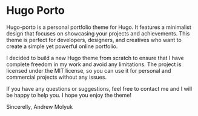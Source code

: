 # Hugo Porto

Hugo-porto is a personal portfolio theme for Hugo. It features a minimalist design that focuses on showcasing your
projects and achievements. This theme is perfect for developers, designers, and creatives who want to create a simple
yet powerful online portfolio.

I decided to build a new Hugo theme from scratch to ensure that I have complete freedom in my work and avoid any
limitations. The project is licensed under the MIT license, so you can use it for personal and commercial projects
without any issues.

If you have any questions or suggestions, feel free to contact me and I will be happy to help you. I hope you enjoy the
theme!

Sincerelly, Andrew Molyuk
